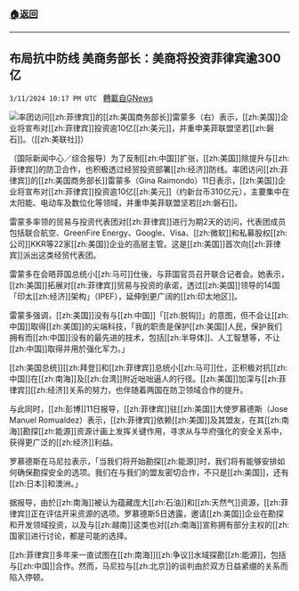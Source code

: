 ###  [:house:返回](README.md)
---


## 布局抗中防线 美商务部长：美商将投资菲律宾逾300亿
`3/11/2024 10:17 PM UTC ` [轉載自GNews](https://gnews.org/articles/2385572)

![](https://img.ltn.com.tw/Upload/business/page/800/2024/03/12/4604618_1_1.jpg "")率团访问[[zh:菲律宾]]的[[zh:美国商务部长]]雷蒙多（右）表示，[[zh:美国]]企业将宣布对[[zh:菲律宾]]投资逾10亿[[zh:美元]]，并重申美菲联盟坚若[[zh:磐石]]。（[[zh:美联社]]）

〔国际新闻中心／综合报导〕为了反制[[zh:中国]]扩张，[[zh:美国]]除提升与[[zh:菲律宾]]的防卫合作，也积极透过经贸投资部署[[zh:经济]]防线。率团访问[[zh:菲律宾]]的[[zh:美国商务部长]]雷蒙多（Gina Raimondo）11日表示，[[zh:美国]]企业将宣布对[[zh:菲律宾]]投资逾10亿[[zh:美元]]（约新台币310亿元），主要集中在太阳能、电动车及数位化等领域，并重申美菲联盟坚若[[zh:磐石]]。

雷蒙多率领的贸易与投资代表团对[[zh:菲律宾]]进行为期2天的访问，代表团成员包括联合航空、GreenFire Energy、Google、Visa、[[zh:微软]]和私募股权[[zh:公司]]KKR等22家[[zh:美国]]企业的高层主管。这是[[zh:美国]]首次向[[zh:菲律宾]]派出这类经贸代表团。

雷蒙多在会晤菲国总统小[[zh:马可]]仕後，与菲国官员召开联合记者会。她表示，[[zh:美国]]拓展对[[zh:菲律宾]]贸易与投资的承诺，透过[[zh:美国]]领导的14国「印太[[zh:经济]]架构」（IPEF），延伸到更广阔的[[zh:印太地区]]。

雷蒙多强调，[[zh:美国]]没有与[[zh:中国]]「[[zh:脱钩]]」的意图，但不会让[[zh:中国]]取得[[zh:美国]]的尖端科技，「我的职责是保护[[zh:美国]]人民，保护我们拥有而[[zh:中国]]没有的最先进的技术，包括[[zh:半导体]]、人工智慧等，不让[[zh:中国]]取得并用於强化军力。」

[[zh:美国总统]][[zh:拜登]]和[[zh:菲律宾]]总统小[[zh:马可]]仕，正积极对抗[[zh:中国]]在[[zh:南海]]及[[zh:台湾]]附近咄咄逼人的行径。[[zh:美国]]加深与[[zh:菲律宾]][[zh:经济]]关系的努力，也伴随着两国在防卫领域合作的提升。

与此同时，[[zh:彭博]]11日报导，[[zh:菲律宾]]驻[[zh:美国]]大使罗慕德斯（Jose Manuel Romualdez）表示，[[zh:菲律宾]]依赖[[zh:美国]]及其盟友，在其[[zh:南海]]勘探[[zh:能源]]资源计画上发挥关键作用，寻求从与华府强化的安全关系中，获得更广泛的[[zh:经济]]利益。

罗慕德斯在马尼拉表示，「当我们将开始勘探[[zh:能源]]时，我们将有能够安排如何确保勘探安全的选项。我们在与我们的盟友密切合作，不只是[[zh:美国]]，还有[[zh:日本]]和澳洲。」

据报导，由於[[zh:南海]]被认为蕴藏庞大[[zh:石油]]和[[zh:天然气]]资源，[[zh:菲律宾]]正在评估开采资源的选项。罗慕德斯5日透露，邀请[[zh:美国]]企业在勘探和开发领域投资，以及与[[zh:越南]]这类也对[[zh:南海]]宣称拥有部分主权的[[zh:国家]]进行讨论，都是可能的选择。

[[zh:菲律宾]]多年来一直试图在[[zh:南海]][[zh:争议]]水域探勘[[zh:能源]]，包括与[[zh:中国]]合作。然而，马尼拉与[[zh:北京]]的谈判由於双方日益紧绷的关系而陷入停顿。

